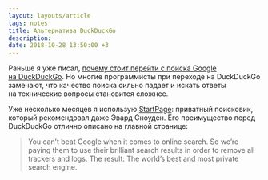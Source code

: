 ```yaml
---
layout: layouts/article
tags: notes
title: ​​Альтернатива DuckDuckGo
description:
date: 2018-10-28 13:50:00 +3
---
```

Раньше я уже писал, [почему стоит перейти с поиска Google на DuckDuckGo](/notes/2018-05-13-from-google-to-duckduckgo). Но многие программисты при переходе на DuckDuckGo замечают, что качество поиска сильно падает и искать ответы на технические вопросы становится сложнее.

Уже несколько месяцев я использую [StartPage](https://www.startpage.com): приватный поисковик, который рекомендовал даже Эвард Сноуден. Его преимущество перед DuckDuckGo отлично описано на главной странице:

> You can’t beat Google when it comes to online search. So we’re paying them to use their brilliant search results in order to remove all trackers and logs. The result: The world’s best and most private search engine.
